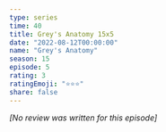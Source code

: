 ```yaml
---
type: series
time: 40
title: Grey's Anatomy 15x5
date: "2022-08-12T00:00:00"
name: "Grey's Anatomy"
season: 15
episode: 5
rating: 3
ratingEmoji: "⭐️⭐️⭐️"
share: false
---
```


*[No review was written for this episode]*